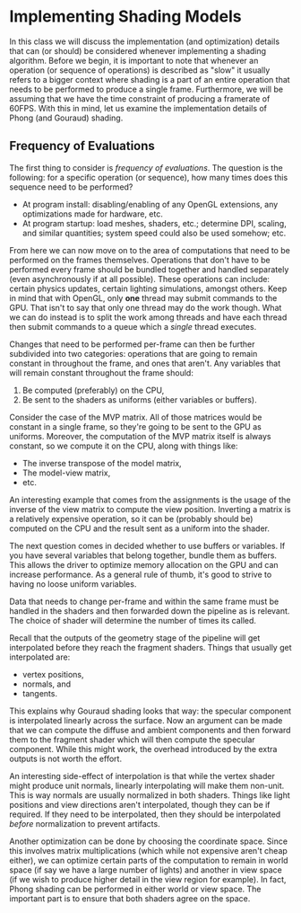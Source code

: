 # Implementing Shading Models

In this class we will discuss the implementation (and optimization) details that
can (or should) be considered whenever implementing a shading algorithm. Before
we begin, it is important to note that whenever an operation (or sequence of
operations) is described as "slow" it usually refers to a bigger context where
shading is a part of an entire operation that needs to be performed to produce a
single frame. Furthermore, we will be assuming that we have the time constraint
of producing a framerate of 60FPS. With this in mind, let us examine the
implementation details of Phong (and Gouraud) shading.

## Frequency of Evaluations

The first thing to consider is *frequency of evaluations*. The question is the
following: for a specific operation (or sequence), how many times does this
sequence need to be performed?

* At program install: disabling/enabling of any OpenGL extensions, any
  optimizations made for hardware, etc.
* At program startup: load meshes, shaders, etc.; determine DPI, scaling, and
  similar quantities; system speed could also be used somehow; etc.

From here we can now move on to the area of computations that need to be
performed on the frames themselves. Operations that don't have to be performed
every frame should be bundled together and handled separately (even
asynchronously if at all possible). These operations can include: certain
physics updates, certain lighting simulations, amongst others. Keep in mind that
with OpenGL, only **one** thread may submit commands to the GPU. That isn't to
say that only one thread may do the work though. What we can do instead is to
split the work among threads and have each thread then submit commands to a
queue which a *single* thread executes.

Changes that need to be performed per-frame can then be further subdivided into
two categories: operations that are going to remain constant in throughout the
frame, and ones that aren't. Any variables that will remain constant throughout
the frame should:

1. Be computed (preferably) on the CPU,
2. Be sent to the shaders as uniforms (either variables or buffers).

Consider the case of the MVP matrix. All of those matrices would be constant in
a single frame, so they're going to be sent to the GPU as uniforms. Moreover,
the computation of the MVP matrix itself is always constant, so we compute it on
the CPU, along with things like:

* The inverse transpose of the model matrix,
* The model-view matrix,
* etc.

An interesting example that comes from the assignments is the usage of the
inverse of the view matrix to compute the view position. Inverting a matrix is a
relatively expensive operation, so it can be (probably should be) computed on
the CPU and the result sent as a uniform into the shader.

The next question comes in decided whether to use buffers or variables. If you
have several variables that belong together, bundle them as buffers. This allows
the driver to optimize memory allocation on the GPU and can increase
performance. As a general rule of thumb, it's good to strive to having no loose
uniform variables.

Data that needs to change per-frame and within the same frame must be handled in
the shaders and then forwarded down the pipeline as is relevant. The choice of
shader will determine the number of times its called.

Recall that the outputs of the geometry stage of the pipeline will get
interpolated before they reach the fragment shaders. Things that usually get
interpolated are:

* vertex positions,
* normals, and
* tangents.

This explains why Gouraud shading looks that way: the specular component is
interpolated linearly across the surface. Now an argument can be made that we
can compute the diffuse and ambient components and then forward them to the
fragment shader which will then compute the specular component. While this might
work, the overhead introduced by the extra outputs is not worth the effort.

An interesting side-effect of interpolation is that while the vertex shader
might produce unit normals, linearly interpolating will make them non-unit. This
is way normals are usually normalized in both shaders. Things like light
positions and view directions aren't interpolated, though they can be if
required. If they need to be interpolated, then they should be interpolated
*before* normalization to prevent artifacts.

Another optimization can be done by choosing the coordinate space. Since this
involves matrix multiplications (which while not expensive aren't cheap either),
we can optimize certain parts of the computation to remain in world space (if
say we have a large number of lights) and another in view space (if we wish to
produce higher detail in the view region for example). In fact, Phong shading
can be performed in either world or view space. The important part is to ensure
that both shaders agree on the space.
